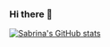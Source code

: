 ### Hi there 👋
[![Sabrina's GitHub stats](https://github-readme-stats.vercel.app/api?username=sabrinalokman)](https://github.com/sabrinalokman/github-readme-stats)

<!--
**sabrinalokman/sabrinalokman** is a ✨ _special_ ✨ repository because its `README.md` (this file) appears on your GitHub profile.

Here are some ideas to get you started:

- 🔭 I’m currently working on ...
- 🌱 I’m currently learning ...
- 👯 I’m looking to collaborate on ...
- 🤔 I’m looking for help with ...
- 💬 Ask me about ...
- 📫 How to reach me: ...
- 😄 Pronouns: ...
- ⚡ Fun fact: ...
-->
